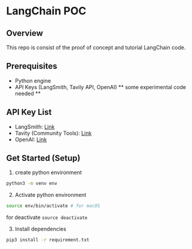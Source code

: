 # LangChain POC

## Overview
This repo is consist of the proof of concept and tutorial LangChain code.

## Prerequisites
- Python engine
- API Keys (LangSmith, Tavily API, OpenAI) ** some experimental code needed **

## API Key List
- LangSmith: [Link](https://smith.langchain.com)
- Tavity (Community Tools): [Link](https://tavily.com/)
- OpenAI: [Link](https://platform.openai.com/playground)

## Get Started (Setup)
1. create python environment
```sh
python3 -m venv env
```
2. Activate python environment
```sh
source env/bin/activate # for macOS
```
for deactivate `source deactivate`

3. Install dependencies
```sh
pip3 install -r requirement.txt
```
